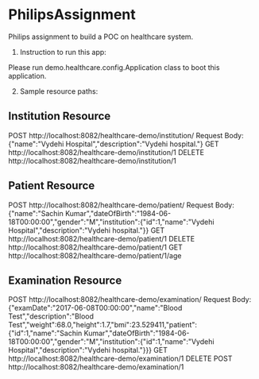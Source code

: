 # PhilipsAssignment
Philips assignment to build a POC on healthcare system.

1. Instruction to run this app:

Please run demo.healthcare.config.Application class to boot this application.

2. Sample resource paths:


Institution Resource
--------------------
POST http://localhost:8082/healthcare-demo/institution/ 
Request Body: {"name":"Vydehi Hospital","description":"Vydehi hospital."}
GET  http://localhost:8082/healthcare-demo/institution/1
DELETE  http://localhost:8082/healthcare-demo/institution/1


Patient Resource
----------------
POST http://localhost:8082/healthcare-demo/patient/ 
Request Body: {"name":"Sachin Kumar","dateOfBirth":"1984-06-18T00:00:00","gender":"M","institution":{"id":1,"name":"Vydehi Hospital","description":"Vydehi hospital."}}
GET  http://localhost:8082/healthcare-demo/patient/1
DELETE  http://localhost:8082/healthcare-demo/patient/1
GET http://localhost:8082/healthcare-demo/patient/1/age

Examination Resource
---------------------
POST http://localhost:8082/healthcare-demo/examination/
Request Body: {"examDate":"2017-06-08T00:00:00","name":"Blood Test","description":"Blood Test","weight":68.0,"height":1.7,"bmi":23.529411,"patient":{"id":1,"name":"Sachin Kumar","dateOfBirth":"1984-06-18T00:00:00","gender":"M","institution":{"id":1,"name":"Vydehi Hospital","description":"Vydehi hospital."}}}
GET http://localhost:8082/healthcare-demo/examination/1
DELETE POST http://localhost:8082/healthcare-demo/examination/1